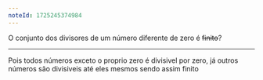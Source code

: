 ```yaml
---
noteId: 1725245374984
---
```


O conjunto dos divisores de um número diferente de zero é ~~finito~~?

---
Pois todos números exceto o proprio zero é divisivel por zero, já outros números são divisiveis até eles mesmos sendo assim finito